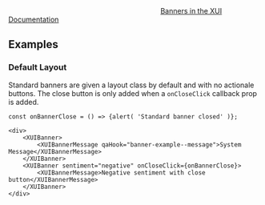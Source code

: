 <div class="xui-margin-vertical">
	<svg focusable="false" class="xui-icon xui-icon-inline xui-icon-large xui-icon-color-blue">
		<use xlink:href="#xui-icon-bookmark" role="presentation"/>
	</svg>
	<a href="../section-building-blocks-alerts-banner.html">Banners in the XUI Documentation</a>
</div>

## Examples

### Default Layout

Standard banners are given a layout class by default and with no actionale buttons. The close button is only added when a `onCloseClick` callback prop is added.

```
const onBannerClose = () => {alert( 'Standard banner closed' )};

<div>
	<XUIBanner>
		<XUIBannerMessage qaHook="banner-example--message">System Message</XUIBannerMessage>
	</XUIBanner>
	<XUIBanner sentiment="negative" onCloseClick={onBannerClose}>
		<XUIBannerMessage>Negative sentiment with close button</XUIBannerMessage>
	</XUIBanner>
</div>
```
